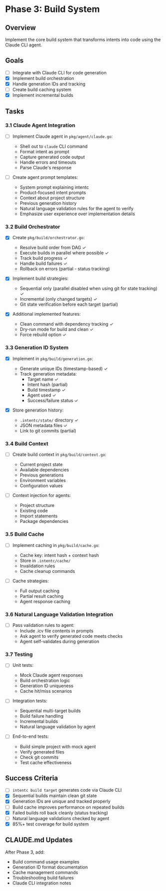 # Phase 3: Build System

## Overview
Implement the core build system that transforms intents into code using the Claude CLI agent.

## Goals
- [ ] Integrate with Claude CLI for code generation
- [x] Implement build orchestration
- [x] Handle generation IDs and tracking
- [ ] Create build caching system
- [x] Implement incremental builds

## Tasks

### 3.1 Claude Agent Integration
- [ ] Implement Claude agent in `pkg/agent/claude.go`:
  - Shell out to `claude` CLI command
  - Format intent as prompt
  - Capture generated code output
  - Handle errors and timeouts
  - Parse Claude's response

- [ ] Create agent prompt templates:
  - System prompt explaining intentc
  - Product-focused intent prompts
  - Context about project structure
  - Previous generation history
  - Natural language validation rules for the agent to verify
  - Emphasize user experience over implementation details

### 3.2 Build Orchestrator
- [x] Create `pkg/build/orchestrator.go`:
  - Resolve build order from DAG ✓
  - Execute builds in parallel where possible ✓
  - Track build progress ✓
  - Handle build failures ✓
  - Rollback on errors (partial - status tracking)

- [x] Implement build strategies:
  - Sequential only (parallel disabled when using git for state tracking) ✓
  - Incremental (only changed targets) ✓
  - Git state verification before each target (partial)

- [x] Additional implemented features:
  - Clean command with dependency tracking ✓
  - Dry-run mode for build and clean ✓
  - Force rebuild option ✓

### 3.3 Generation ID System
- [x] Implement in `pkg/build/generation.go`:
  - Generate unique IDs (timestamp-based) ✓
  - Track generation metadata:
    - Target name ✓
    - Intent hash (partial)
    - Build timestamp ✓
    - Agent used ✓
    - Success/failure status ✓

- [x] Store generation history:
  - `.intentc/state/` directory ✓
  - JSON metadata files ✓
  - Link to git commits (partial)

### 3.4 Build Context
- [ ] Create build context in `pkg/build/context.go`:
  - Current project state
  - Available dependencies
  - Previous generations
  - Environment variables
  - Configuration values

- [ ] Context injection for agents:
  - Project structure
  - Existing code
  - Import statements
  - Package dependencies

### 3.5 Build Cache
- [ ] Implement caching in `pkg/build/cache.go`:
  - Cache key: intent hash + context hash
  - Store in `.intentc/cache/`
  - Invalidation rules
  - Cache cleanup commands

- [ ] Cache strategies:
  - Full output caching
  - Partial result caching
  - Agent response caching

### 3.6 Natural Language Validation Integration
- [ ] Pass validation rules to agent:
  - Include .icv file contents in prompts
  - Ask agent to verify generated code meets checks
  - Agent self-validates during generation

### 3.7 Testing
- [ ] Unit tests:
  - Mock Claude agent responses
  - Build orchestration logic
  - Generation ID uniqueness
  - Cache hit/miss scenarios

- [ ] Integration tests:
  - Sequential multi-target builds
  - Build failure handling
  - Incremental builds
  - Natural language validation by agent

- [ ] End-to-end tests:
  - Build simple project with mock agent
  - Verify generated files
  - Check git commits
  - Test cache effectiveness

## Success Criteria
- [ ] `intentc build target` generates code via Claude CLI
- [x] Sequential builds maintain clean git state
- [x] Generation IDs are unique and tracked properly
- [ ] Build cache improves performance on repeated builds
- [x] Failed builds roll back cleanly (status tracking)
- [ ] Natural language validations checked by agent
- [x] 85%+ test coverage for build system

## CLAUDE.md Updates
After Phase 3, add:
- Build command usage examples
- Generation ID format documentation
- Cache management commands
- Troubleshooting build failures
- Claude CLI integration notes
